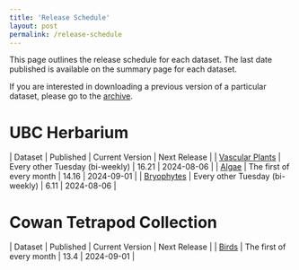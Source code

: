 ```yaml
---
title: 'Release Schedule'
layout: post
permalink: /release-schedule
---
```


This page outlines the release schedule for each dataset. The last date published is available on the summary page for each dataset.

If you are interested in downloading a previous version of a particular dataset, please go to the [archive](/archive).

# UBC Herbarium

| Dataset | Published | Current Version | Next Release |
| [Vascular Plants](dataset/07fd0d79-4883-435f-bba1-58fef110cd13) | Every other Tuesday (bi-weekly) | 16.21 |  2024-08-06 |
| [Algae](dataset/90302970-1bc6-4865-be76-9aef1dd707f9) | The first of every month | 14.16 | 2024-09-01 | 
| [Bryophytes](dataset/4edd9396-59df-4b01-9e29-dc21a59f9963) | Every other Tuesday (bi-weekly) | 6.11 | 2024-08-06 | 

# Cowan Tetrapod Collection

| Dataset | Published | Current Version | Next Release |
| [Birds](dataset/ba0c046d-52bb-4262-a495-652988c9f3f7) | The first of every month | 13.4 | 2024-09-01 |


